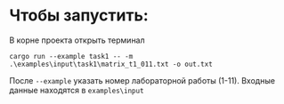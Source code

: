 # Чтобы запустить:
В корне проекта открыть терминал

```cargo run --example task1 -- -m .\examples\input\task1\matrix_t1_011.txt -o out.txt```

После `--example` указать номер лабораторной работы (1-11). Входные данные находятся в `examples\input`
